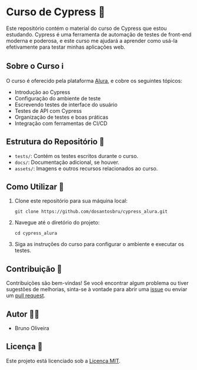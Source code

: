 # Curso de Cypress 🌱

Este repositório contém o material do curso de Cypress que estou estudando. Cypress é uma ferramenta de automação de testes de front-end moderna e poderosa, e este curso me ajudará a aprender como usá-la efetivamente para testar minhas aplicações web.

## Sobre o Curso ℹ️

O curso é oferecido pela plataforma [Alura](https://www.alura.com.br/), e cobre os seguintes tópicos:

- Introdução ao Cypress
- Configuração do ambiente de teste
- Escrevendo testes de interface do usuário
- Testes de API com Cypress
- Organização de testes e boas práticas
- Integração com ferramentas de CI/CD

## Estrutura do Repositório 📁

- `tests/`: Contém os testes escritos durante o curso.
- `docs/`: Documentação adicional, se houver.
- `assets/`: Imagens e outros recursos relacionados ao curso.

## Como Utilizar 🚀

1. Clone este repositório para sua máquina local:

   ```
   git clone https://github.com/dosantosbru/cypress_alura.git
   ```

2. Navegue até o diretório do projeto:

   ```
   cd cypress_alura
   ```

3. Siga as instruções do curso para configurar o ambiente e executar os testes.

## Contribuição 🤝

Contribuições são bem-vindas! Se você encontrar algum problema ou tiver sugestões de melhorias, sinta-se à vontade para abrir uma [issue](https://github.com/dosantosbru/cypress_alura/issues) ou enviar um [pull request](https://github.com/dosantosbru/cypress_alura/pulls).

## Autor 👨‍💻

- Bruno Oliveira

## Licença 📝

Este projeto está licenciado sob a [Licença MIT](LICENSE).

